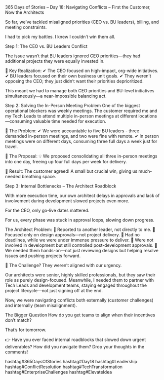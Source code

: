 365 Days of Stories – Day 18: Navigating Conflicts – First the Customer, Now the Architects

So far, we’ve tackled misaligned priorities (CEO vs. BU leaders), billing, and meeting constraints.

I had to pick my battles. I knew I couldn’t win them all.

Step 1: The CEO vs. BU Leaders Conflict

The issue wasn’t that BU leaders ignored CEO priorities—they had additional projects they were equally invested in.

🔹 Key Realization:
✔ The CEO focused on high-impact, org-wide initiatives.
✔ BU leaders focused on their own business unit goals.
✔ They weren’t opposing the CEO; they just didn’t want their priorities deprioritized.

This meant we had to manage both CEO priorities and BU-level initiatives simultaneously—a near-impossible balancing act.

Step 2: Solving the In-Person Meeting Problem
One of the biggest operational blockers was weekly meetings. The customer required me and my Tech Leads to attend multiple in-person meetings at different locations—consuming valuable time needed for execution.

📍 The Problem:
✔ We were accountable to five BU leaders - three demanded in-person meetings, and two were fine with remote.
✔ In person meetings were on different days, consuming three full days a week just for travel.

📍 The Proposal:
💡 We proposed consolidating all three in-person meetings into one day, freeing up four full days per week for delivery.

🚀 Result: The customer agreed! A small but crucial win, giving us much-needed breathing space.

Step 3: Internal Bottlenecks – The Architect Roadblock

With more execution time, our own architect delays in approvals and lack of involvement during development slowed projects even more.

For the CEO, only go-live dates mattered.

For us, every phase was stuck in approval loops, slowing down progress.

The Architect Problem:
🔹 Reported to another leader, not directly to me.
🔹 Focused only on design approvals—not project delivery.
🔹 Had no deadlines, while we were under immense pressure to deliver.
🔹 Were not involved in development but still controlled post-development approvals.
🔹 We needed them hands-on—not just reviewing designs but helping resolve issues and pushing projects forward.

🚧 The Challenge? They weren’t aligned with our urgency.

Our architects were senior, highly skilled professionals, but they saw their role as purely design-focused. Meanwhile, I needed them to partner with Tech Leads and development teams, staying engaged throughout the project lifecycle—not just signing off at the end.

Now, we were navigating conflicts both externally (customer challenges) and internally (team misalignment).

The Bigger Question
How do you get teams to align when their incentives don’t match?

That’s for tomorrow.

👉 Have you ever faced internal roadblocks that slowed down urgent deliverables? How did you navigate them? Drop your thoughts in the comments!

hashtag#365DaysOfStories hashtag#Day18 hashtag#Leadership hashtag#ConflictResolution hashtag#TechTransformation hashtag#EnterpriseChallenges hashtag#ElevateIdea